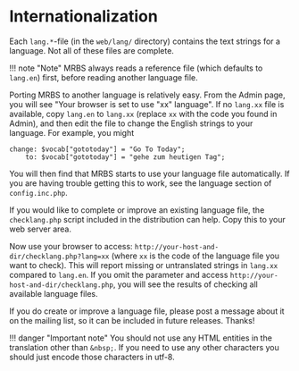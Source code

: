 # Internationalization
Each `lang.*`-file (in the `web/lang/` directory) contains the text strings for a language.  Not all of these files are complete.  

!!! note "Note"
    MRBS always reads a reference file (which defaults to `lang.en`) first, before reading another language file.

Porting MRBS to another language is relatively easy. From the Admin page, you will see "Your browser is set to use "xx" language". If no `lang.xx` file is available, copy `lang.en` to `lang.xx` (replace `xx` with the code you found in Admin), and then edit the file to change the English strings to your language. For example, you might
```php-inline
change: $vocab["gototoday"] = "Go To Today";
    to: $vocab["gototoday"] = "gehe zum heutigen Tag";
```

You will then find that MRBS starts to use your language file automatically. If you are having trouble getting this to work, see the language section of `config.inc.php`.

If you would like to complete or improve an existing language file, the `checklang.php` script included in the distribution can help. Copy this to your web server area.

Now use your browser to access: `http://your-host-and-dir/checklang.php?lang=xx` (where `xx` is the code of the language file you want to check). This will report missing or untranslated strings in `lang.xx` compared to `lang.en`. If you omit the parameter and access `http://your-host-and-dir/checklang.php`, you will see the results of checking all available language files.

If you do create or improve a language file, please post a message about it on the mailing list, so it can be included in future releases. Thanks!

!!! danger "Important note"
    You should not use any HTML entities in the translation other than `&nbsp;`. If you need to use any other characters you should just encode those characters in utf-8.
